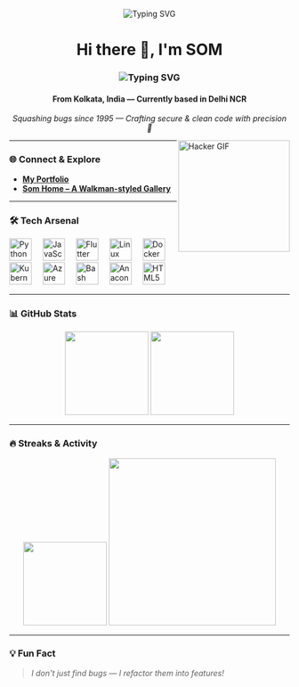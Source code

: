 <p align="center">
  <img src="https://readme-typing-svg.demolab.com?font=Fira+Code&pause=1000&color=00FF00&center=true&vCenter=true&width=450&lines=CyberSec+Professional+%26+Web+Pentester;Bug+Hunter+%7C+Code+Refiner;Crafting+Secure+%26+Clean+Code+Since+1995" alt="Typing SVG" />
</p>

<h1 align="center">Hi there 👋, I'm SOM</h1>
<h3 align="center"><img src="https://readme-typing-svg.demolab.com?font=Fira+Code&pause=1000&color=00FF00&center=true&vCenter=true&width=450&lines=CyberSec+Professional+%26+Web+Pentester;Security+Researcher+/+Architect;Flutter+%26+Python+developer;" alt="Typing SVG" /></h3>
<h4 align="center">From Kolkata, India — Currently based in Delhi NCR</h4>

<p align="center">
  <em>Squashing bugs since 1995 — Crafting secure & clean code with precision 🚀</em>
</p>

<img align="right" height="200" src="https://media0.giphy.com/media/YFkpsHWCsNUUo/giphy.gif" alt="Hacker GIF"/>

---

### 🌐 **Connect & Explore**
- [**My Portfolio**](https://awes0m.github.io/)  
- [**Som Home – A Walkman-styled Gallery**](https://awes0m.github.io/fortpolio/)  

---

### 🛠️ **Tech Arsenal**

<div align="left">
  <img src="https://cdn.jsdelivr.net/gh/devicons/devicon/icons/python/python-original.svg" height="40" alt="Python" />
  <img width="12" />
  <img src="https://cdn.jsdelivr.net/gh/devicons/devicon/icons/javascript/javascript-original.svg" height="40" alt="JavaScript" />
  <img width="12" />
  <img src="https://cdn.jsdelivr.net/gh/devicons/devicon/icons/flutter/flutter-original.svg" height="40" alt="Flutter" />
  <img width="12" />
  <img src="https://cdn.jsdelivr.net/gh/devicons/devicon/icons/linux/linux-original.svg" height="40" alt="Linux" />
  <img width="12" />
  <img src="https://cdn.jsdelivr.net/gh/devicons/devicon/icons/docker/docker-original.svg" height="40" alt="Docker" />
  <img width="12" />
  <img src="https://cdn.jsdelivr.net/gh/devicons/devicon/icons/kubernetes/kubernetes-plain.svg" height="40" alt="Kubernetes" />
  <img width="12" />
  <img src="https://cdn.jsdelivr.net/gh/devicons/devicon/icons/azure/azure-original.svg" height="40" alt="Azure" />
  <img width="12" />
  <img src="https://cdn.jsdelivr.net/gh/devicons/devicon/icons/bash/bash-original.svg" height="40" alt="Bash" />
  <img width="12" />
  <img src="https://cdn.jsdelivr.net/gh/devicons/devicon/icons/anaconda/anaconda-original.svg" height="40" alt="Anaconda" />
  <img width="12" />
  <img src="https://cdn.jsdelivr.net/gh/devicons/devicon/icons/html5/html5-original.svg" height="40" alt="HTML5" />
</div>

---

### 📊 **GitHub Stats**

<div align="center">
  <img src="https://github-readme-stats.vercel.app/api?username=awes0m&show_icons=true&theme=dracula&include_all_commits=true&count_private=true&hide_border=false" height="150" />
  <img src="https://github-readme-stats.vercel.app/api/top-langs?username=awes0m&layout=compact&langs_count=6&theme=dracula&hide_border=false" height="150" />
</div>

---

### 🔥 **Streaks & Activity**

<div align="center">
  <img src="https://streak-stats.demolab.com?user=awes0m&theme=dracula&hide_border=false&border_radius=5" height="150" />
  <img src="https://github-readme-activity-graph.vercel.app/graph?username=awes0m&theme=react-dark&hide_border=false&area=true" height="300" />
</div>

---

### 💡 **Fun Fact**
> *I don't just find bugs — I refactor them into features!*
